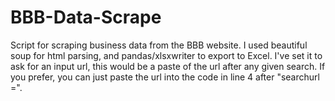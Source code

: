 # BBB-Data-Scrape
Script for scraping business data from the BBB website.
I used beautiful soup for html parsing, and pandas/xlsxwriter to export to Excel.
I've set it to ask for an input url, this would be a paste of the url after any given search. If you prefer, you can just paste the url into the code in line 4 after "searchurl =". 
